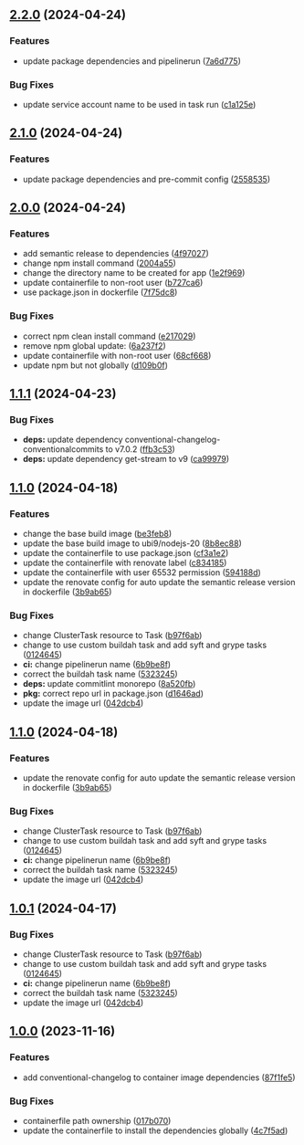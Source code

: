 ## [2.2.0](https://github.com/StinkyBenji/semantic-release-image/compare/v2.1.0...v2.2.0) (2024-04-24)


### Features

* update package dependencies and pipelinerun ([7a6d775](https://github.com/StinkyBenji/semantic-release-image/commit/7a6d775ff238979a2c65b523b7700c492678d3a8))


### Bug Fixes

* update service account name to be used in task run ([c1a125e](https://github.com/StinkyBenji/semantic-release-image/commit/c1a125eecadc056cb6bb6777598e9b50174cdda4))

## [2.1.0](https://github.com/StinkyBenji/semantic-release-image/compare/v2.0.0...v2.1.0) (2024-04-24)


### Features

* update package dependencies and pre-commit config ([2558535](https://github.com/StinkyBenji/semantic-release-image/commit/25585350cb1a0fd0181dc72afcf55c4234d1d715))

## [2.0.0](https://github.com/StinkyBenji/semantic-release-image/compare/v1.1.1...v2.0.0) (2024-04-24)


### Features

* add semantic release to dependencies ([4f97027](https://github.com/StinkyBenji/semantic-release-image/commit/4f970279e14cb9420e0239609085cce370d04b9e))
* change npm install command ([2004a55](https://github.com/StinkyBenji/semantic-release-image/commit/2004a5565b714c96b95d7e13c782aae7149ae61e))
* change the directory name to be created for app ([1e2f969](https://github.com/StinkyBenji/semantic-release-image/commit/1e2f9690c8f492a21e5c51179f67ea0e5b3168c7))
* update containerfile to non-root user ([b727ca6](https://github.com/StinkyBenji/semantic-release-image/commit/b727ca651be78392f922ab094b00f3511de1fc4e))
* use package.json in dockerfile ([7f75dc8](https://github.com/StinkyBenji/semantic-release-image/commit/7f75dc88c7ace47aa8a1f423d08818ac4f7ee79e))


### Bug Fixes

* correct npm clean install command ([e217029](https://github.com/StinkyBenji/semantic-release-image/commit/e2170297de08f2ac51168513534659e3b76d4e43))
* remove npm global update: ([6a237f2](https://github.com/StinkyBenji/semantic-release-image/commit/6a237f2f8efe82cc57031e02fa59071bc9590cb4))
* update containerfile with non-root user ([68cf668](https://github.com/StinkyBenji/semantic-release-image/commit/68cf6682699f1b0f245f3eefa5300849847b3ebf))
* update npm but not globally ([d109b0f](https://github.com/StinkyBenji/semantic-release-image/commit/d109b0f925cb8bd88d1b1d27325dfc30c54fc2be))

## [1.1.1](https://github.com/StinkyBenji/semantic-release-image/compare/v1.1.0...v1.1.1) (2024-04-23)


### Bug Fixes

* **deps:** update dependency conventional-changelog-conventionalcommits to v7.0.2 ([ffb3c53](https://github.com/StinkyBenji/semantic-release-image/commit/ffb3c537fb82fbd964bd014acbfd70007cd4ff22))
* **deps:** update dependency get-stream to v9 ([ca99979](https://github.com/StinkyBenji/semantic-release-image/commit/ca999794be99cae1e1e1658b87dea6748dcb247b))

## [1.1.0](https://github.com/StinkyBenji/semantic-release-image/compare/v1.0.0...v1.1.0) (2024-04-18)


### Features

* change the base build image ([be3feb8](https://github.com/StinkyBenji/semantic-release-image/commit/be3feb8ea3a7b6cb3032b06dd2e5ed6c0e958a58))
* update the base build image to ubi9/nodejs-20 ([8b8ec88](https://github.com/StinkyBenji/semantic-release-image/commit/8b8ec88cf34a7a19476d6dd808aa715a890bedc6))
* update the containerfile to use package.json ([cf3a1e2](https://github.com/StinkyBenji/semantic-release-image/commit/cf3a1e2d2ecef0faff6768e985ac6b4bbc6df63c))
* update the containerfile with renovate label ([c834185](https://github.com/StinkyBenji/semantic-release-image/commit/c8341850b0baff77560d36f932bd034783df7e60))
* update the containerfile with user 65532 permission ([594188d](https://github.com/StinkyBenji/semantic-release-image/commit/594188d3dbdaedd815f933e1590f76703cc83441))
* update the renovate config for auto update the semantic release version in dockerfile ([3b9ab65](https://github.com/StinkyBenji/semantic-release-image/commit/3b9ab654f685ed04bcb9a9753bd8153eeaf118d4))


### Bug Fixes

* change ClusterTask resource to Task ([b97f6ab](https://github.com/StinkyBenji/semantic-release-image/commit/b97f6ab7823aefc399e42cbfe3e85aef9bd02948))
* change to use custom buildah task and add syft and grype tasks ([0124645](https://github.com/StinkyBenji/semantic-release-image/commit/01246451fa86d2be79a498a483007d83df687d32))
* **ci:** change pipelinerun name ([6b9be8f](https://github.com/StinkyBenji/semantic-release-image/commit/6b9be8f68694cea49c6e5d2ec01f68072141b4d1))
* correct the buildah task name ([5323245](https://github.com/StinkyBenji/semantic-release-image/commit/5323245a2728a6e17c251aef2da3b7b3695d9d46))
* **deps:** update commitlint monorepo ([8a520fb](https://github.com/StinkyBenji/semantic-release-image/commit/8a520fb18efe4acb7c88c169003868c21b290501))
* **pkg:** correct repo url in package.json ([d1646ad](https://github.com/StinkyBenji/semantic-release-image/commit/d1646adf8b72159dac883da6e2d12c960aa0c779))
* update the image url ([042dcb4](https://github.com/StinkyBenji/semantic-release-image/commit/042dcb4df65b0290812172c55bf549944b0fe0e3))

## [1.1.0](https://github.com/StinkyBenji/semantic-release-image/compare/v1.0.0...v1.1.0) (2024-04-18)


### Features

* update the renovate config for auto update the semantic release version in dockerfile ([3b9ab65](https://github.com/StinkyBenji/semantic-release-image/commit/3b9ab654f685ed04bcb9a9753bd8153eeaf118d4))


### Bug Fixes

* change ClusterTask resource to Task ([b97f6ab](https://github.com/StinkyBenji/semantic-release-image/commit/b97f6ab7823aefc399e42cbfe3e85aef9bd02948))
* change to use custom buildah task and add syft and grype tasks ([0124645](https://github.com/StinkyBenji/semantic-release-image/commit/01246451fa86d2be79a498a483007d83df687d32))
* **ci:** change pipelinerun name ([6b9be8f](https://github.com/StinkyBenji/semantic-release-image/commit/6b9be8f68694cea49c6e5d2ec01f68072141b4d1))
* correct the buildah task name ([5323245](https://github.com/StinkyBenji/semantic-release-image/commit/5323245a2728a6e17c251aef2da3b7b3695d9d46))
* update the image url ([042dcb4](https://github.com/StinkyBenji/semantic-release-image/commit/042dcb4df65b0290812172c55bf549944b0fe0e3))

## [1.0.1](https://github.com/StinkyBenji/semantic-release-image/compare/v1.0.0...v1.0.1) (2024-04-17)


### Bug Fixes

* change ClusterTask resource to Task ([b97f6ab](https://github.com/StinkyBenji/semantic-release-image/commit/b97f6ab7823aefc399e42cbfe3e85aef9bd02948))
* change to use custom buildah task and add syft and grype tasks ([0124645](https://github.com/StinkyBenji/semantic-release-image/commit/01246451fa86d2be79a498a483007d83df687d32))
* **ci:** change pipelinerun name ([6b9be8f](https://github.com/StinkyBenji/semantic-release-image/commit/6b9be8f68694cea49c6e5d2ec01f68072141b4d1))
* correct the buildah task name ([5323245](https://github.com/StinkyBenji/semantic-release-image/commit/5323245a2728a6e17c251aef2da3b7b3695d9d46))
* update the image url ([042dcb4](https://github.com/StinkyBenji/semantic-release-image/commit/042dcb4df65b0290812172c55bf549944b0fe0e3))

## [1.0.0](https://github.com/StinkyBenji/semantic-release-image/compare/v0.0.0...v1.0.0) (2023-11-16)


### Features

* add conventional-changelog to container image  dependencies ([87f1fe5](https://github.com/StinkyBenji/semantic-release-image/commit/87f1fe5532b15de72b1627c96c2c9ce119dad82b))


### Bug Fixes

* containerfile path ownership ([017b070](https://github.com/StinkyBenji/semantic-release-image/commit/017b0707df5e014f61949fdf3e3bd21f389a8e1f))
* update the containerfile to install the dependencies globally ([4c7f5ad](https://github.com/StinkyBenji/semantic-release-image/commit/4c7f5ad4a2a02f5e0867c53fe563717fde107427))
